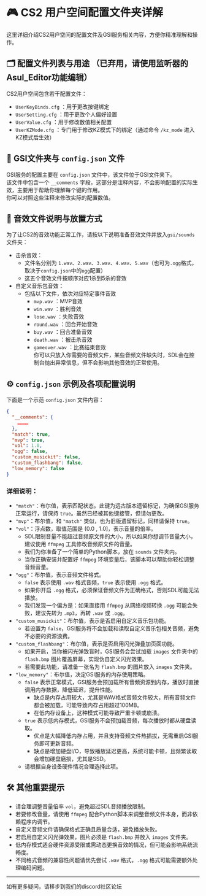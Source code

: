  # 🎮 CS2 用户空间配置文件夹详解  
  这里详细介绍CS2用户空间的配置文件及GSI服务相关内容，方便你精准理解和操作。

 ## 🗂️ 配置文件列表与用途  （已弃用，请使用监听器的Asul_Editor功能编辑）
  CS2用户空间包含若干配置文件：  
 - `UserKeyBinds.cfg` ：用于更改按键绑定  
 - `UserSetting.cfg` ：用于更改个人偏好设置  
 - `UserValue.cfg` ：用于修改数值相关配置  
 - `UserKZMode.cfg` ：专门用于修改KZ模式下的绑定（通过命令 `/kz_mode` 进入KZ模式后生效）  

 ## 📁 GSI文件夹与 `config.json` 文件  
  GSI服务的配置主要在 `config.json` 文件中，该文件位于GSI文件夹下。  
  该文件中包含一个 `__comments` 字段，这部分是注释内容，不会影响配置的实际生效，主要用于帮助你理解每个键的作用。  
  你可以对照这些注释来修改实际的配置数值。  

 ## 🎵 音效文件说明与放置方式  
  为了让CS2的音效功能正常工作，请按以下说明准备音效文件并放入```gsi/sounds```文件夹：  
 - 击杀音效：  
   - 文件名分别为 `1.wav`、`2.wav`、`3.wav`、`4.wav`、`5.wav`（也可为`.ogg`格式，取决于`config.json`中的`ogg`配置）  
   - 这五个音效文件按顺序对应1杀到5杀的音效  
 - 自定义音乐包音效：  
   - 包括以下文件，依次对应特定事件音效  
     - `mvp.wav` ：MVP音效  
     - `win.wav` ：胜利音效  
     - `lose.wav` ：失败音效  
     - `round.wav` ：回合开始音效  
     - `buy.wav` ：回合准备音效  
     - `death.wav` ：被击杀音效  
     - `gameover.wav` ：比赛结束音效  
  你可以只放入你需要的音频文件，某些音频文件缺失时，SDL会在控制台抛出异常信息，但不会影响其他音效的正常使用。

 ## ⚙️ `config.json` 示例及各项配置说明  
  下面是一个示范 `config.json` 文件内容：  
 ```json
 {
   "__comments": {
     …………
   },
   "match": true,
   "mvp": true,
   "vol": 1.0,
   "ogg": false,
   "custom_musickit": false,
   "custom_flashbang": false,
   "low_memory": false
 }
 ```  
 ### 详细说明：  
 - `"match"`：布尔值，表示匹配状态。此键为远古版本遗留标记，为确保GSI服务正常运行，请保持 `true`。虽然已经被其他键接管，但请勿更改。  
 - `"mvp"`：布尔值，和 `"match"` 类似，也为旧版遗留标记，同样请保持 `true`。  
 - `"vol"`：浮点数，取值范围是 (0.0 , 1.0]，表示音量的倍率。  
   - SDL限制音量不能超过音频原文件的大小，所以如果你想调节音量大小，建议使用 `ffmpeg` 工具修改音频原文件的音量。  
   - 我们为你准备了一个简单的Python脚本，放在 `sounds` 文件夹内。  
   - 当你正确安装并配置好 `ffmpeg` 环境变量后，该脚本可以帮助你轻松调整音频音量。  
 - `"ogg"`：布尔值，表示音频文件格式。  
   - `false` 表示使用 `.wav` 格式音频，`true` 表示使用 `.ogg` 格式。  
   - 如果你开启 `.ogg` 格式，必须保证音频文件为正确格式，否则SDL可能无法播放。  
   - 我们发现一个偏方是：如果直接用 `ffmpeg` 从网络视频转换 `.ogg` 可能会失败，建议先转为 `.mp3`，再转 `.wav` 或 `.ogg`。  
 - `"custom_musickit"`：布尔值，表示是否启用自定义音乐包功能。  
   - 若设置为 `false`，GSI服务将不会加载和读取自定义音乐包相关音频，避免不必要的资源浪费。  
 - `"custom_flashbang"`：布尔值，表示是否启用闪光弹叠加页面功能。  
   - 如果开启，当你被闪光弹致盲时，GSI服务会尝试加载 `images` 文件夹中的 `flash.bmp` 图片覆盖屏幕，实现伪自定义闪光效果。  
   - 若需要此功能，请准备一张名为 `flash.bmp` 的图片放入 `images` 文件夹。  
 - `"low_memory"`：布尔值，决定GSI服务的内存使用策略。  
   - `false` 表示正常模式，GSI服务会预加载所有音频资源到内存，播放时直接调用内存数据，降低延迟，提升性能。  
     - 缺点是内存占用较大，尤其是WAV格式音频文件较大，所有音频文件都会被加载，可能导致内存占用超过100MB。  
     - 在低内存设备上，这种模式可能导致严重卡顿或崩溃。  
   - `true` 表示低内存模式，GSI服务不会预加载音频，每次播放时都从硬盘读取。  
     - 优点是大幅降低内存占用，并且支持音频文件热插拔，无需重启GSI服务即可更新音频。  
     - 缺点是增加硬盘I/O，导致播放延迟更高，系统可能卡顿，且频繁读取会增加硬盘磨损，尤其是SSD。  
   - 请根据自身设备硬件情况合理选择此项。  

 ## 🛠️ 其他重要提示  
 - 请合理调整音量倍率 `vol`，避免超过SDL音频播放限制。  
 - 若要修改音量，请使用 `ffmpeg` 配合Python脚本来调整音频文件本身，而非依赖程序内调节。  
 - 自定义音频文件请确保格式正确且质量合适，避免播放失败。  
 - 若启用自定义闪光弹效果，图片必须是 `flash.bmp` 并放入 `images` 文件夹。  
 - 低内存模式适合硬件资源受限或需动态更换音效的情况，但可能会影响系统流畅度。  
 - 不同格式音频的兼容性问题请优先尝试 `.wav` 格式，`.ogg` 格式可能需要额外处理编码问题。  

 ---  
  如有更多疑问，请移步到我们的discord社区论坛
